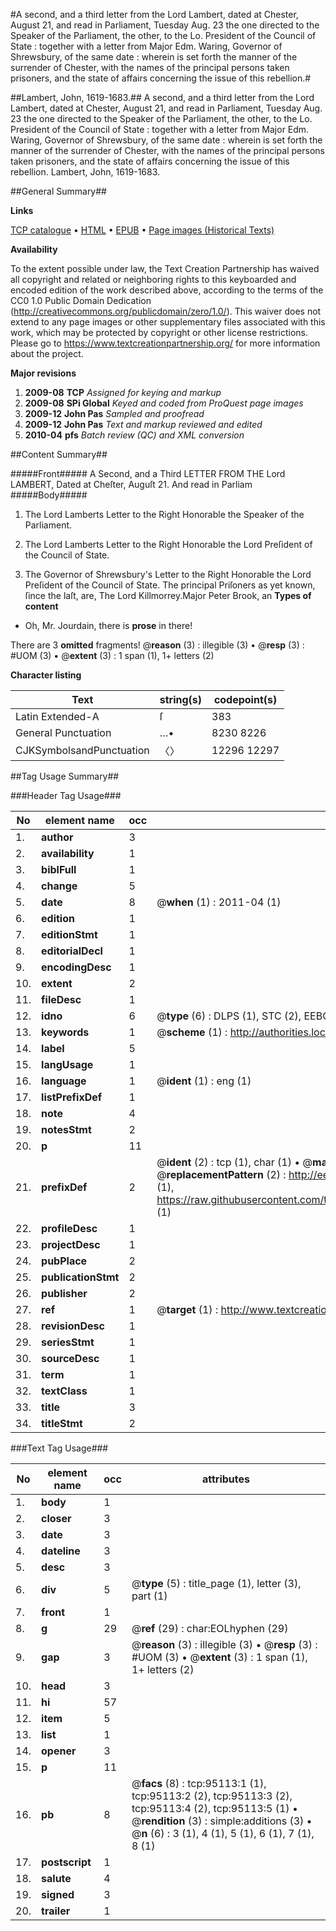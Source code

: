 #A second, and a third letter from the Lord Lambert, dated at Chester, August 21, and read in Parliament, Tuesday Aug. 23 the one directed to the Speaker of the Parliament, the other, to the Lo. President of the Council of State : together with a letter from Major Edm. Waring, Governor of Shrewsbury, of the same date : wherein is set forth the manner of the surrender of Chester, with the names of the principal persons taken prisoners, and the state of affairs concerning the issue of this rebellion.#

##Lambert, John, 1619-1683.##
A second, and a third letter from the Lord Lambert, dated at Chester, August 21, and read in Parliament, Tuesday Aug. 23 the one directed to the Speaker of the Parliament, the other, to the Lo. President of the Council of State : together with a letter from Major Edm. Waring, Governor of Shrewsbury, of the same date : wherein is set forth the manner of the surrender of Chester, with the names of the principal persons taken prisoners, and the state of affairs concerning the issue of this rebellion.
Lambert, John, 1619-1683.

##General Summary##

**Links**

[TCP catalogue](http://www.ota.ox.ac.uk/tcp/)  • 
[HTML](http://tei.it.ox.ac.uk/tcp/Texts-HTML/free/A48/A48656.html)  • 
[EPUB](http://tei.it.ox.ac.uk/tcp/Texts-EPUB/free/A48/A48656.epub) • 
[Page images (Historical Texts)](https://historicaltexts.jisc.ac.uk/eebo-12891976e)

**Availability**

To the extent possible under law, the Text Creation Partnership has waived all copyright and related or neighboring rights to this keyboarded and encoded edition of the work described above, according to the terms of the CC0 1.0 Public Domain Dedication (http://creativecommons.org/publicdomain/zero/1.0/). This waiver does not extend to any page images or other supplementary files associated with this work, which may be protected by copyright or other license restrictions. Please go to https://www.textcreationpartnership.org/ for more information about the project.

**Major revisions**

1. __2009-08__ __TCP__ *Assigned for keying and markup*
1. __2009-08__ __SPi Global__ *Keyed and coded from ProQuest page images*
1. __2009-12__ __John Pas__ *Sampled and proofread*
1. __2009-12__ __John Pas__ *Text and markup reviewed and edited*
1. __2010-04__ __pfs__ *Batch review (QC) and XML conversion*

##Content Summary##

#####Front#####
A Second, and a Third LETTER FROM THE Lord LAMBERT, Dated at Cheſter, Auguſt 21. And read in Parliam
#####Body#####

1. The Lord Lamberts Letter to the Right Honorable the Speaker of the Parliament.

1. The Lord Lamberts Letter to the Right Honorable the Lord Preſident of the Council of State.

1. The Governor of Shrewsbury's Letter to the Right Honorable the Lord Preſident of the Council of State.
The principal Priſoners as yet known, ſince the laſt, are,
The Lord Killmorrey.Major Peter Brook, an
**Types of content**

  * Oh, Mr. Jourdain, there is **prose** in there!

There are 3 **omitted** fragments! 
 @__reason__ (3) : illegible (3)  •  @__resp__ (3) : #UOM (3)  •  @__extent__ (3) : 1 span (1), 1+ letters (2)

**Character listing**


|Text|string(s)|codepoint(s)|
|---|---|---|
|Latin Extended-A|ſ|383|
|General Punctuation|…•|8230 8226|
|CJKSymbolsandPunctuation|〈〉|12296 12297|

##Tag Usage Summary##

###Header Tag Usage###

|No|element name|occ|attributes|
|---|---|---|---|
|1.|__author__|3||
|2.|__availability__|1||
|3.|__biblFull__|1||
|4.|__change__|5||
|5.|__date__|8| @__when__ (1) : 2011-04 (1)|
|6.|__edition__|1||
|7.|__editionStmt__|1||
|8.|__editorialDecl__|1||
|9.|__encodingDesc__|1||
|10.|__extent__|2||
|11.|__fileDesc__|1||
|12.|__idno__|6| @__type__ (6) : DLPS (1), STC (2), EEBO-CITATION (1), OCLC (1), VID (1)|
|13.|__keywords__|1| @__scheme__ (1) : http://authorities.loc.gov/ (1)|
|14.|__label__|5||
|15.|__langUsage__|1||
|16.|__language__|1| @__ident__ (1) : eng (1)|
|17.|__listPrefixDef__|1||
|18.|__note__|4||
|19.|__notesStmt__|2||
|20.|__p__|11||
|21.|__prefixDef__|2| @__ident__ (2) : tcp (1), char (1)  •  @__matchPattern__ (2) : ([0-9\-]+):([0-9IVX]+) (1), (.+) (1)  •  @__replacementPattern__ (2) : http://eebo.chadwyck.com/downloadtiff?vid=$1&page=$2 (1), https://raw.githubusercontent.com/textcreationpartnership/Texts/master/tcpchars.xml#$1 (1)|
|22.|__profileDesc__|1||
|23.|__projectDesc__|1||
|24.|__pubPlace__|2||
|25.|__publicationStmt__|2||
|26.|__publisher__|2||
|27.|__ref__|1| @__target__ (1) : http://www.textcreationpartnership.org/docs/. (1)|
|28.|__revisionDesc__|1||
|29.|__seriesStmt__|1||
|30.|__sourceDesc__|1||
|31.|__term__|1||
|32.|__textClass__|1||
|33.|__title__|3||
|34.|__titleStmt__|2||


###Text Tag Usage###

|No|element name|occ|attributes|
|---|---|---|---|
|1.|__body__|1||
|2.|__closer__|3||
|3.|__date__|3||
|4.|__dateline__|3||
|5.|__desc__|3||
|6.|__div__|5| @__type__ (5) : title_page (1), letter (3), part (1)|
|7.|__front__|1||
|8.|__g__|29| @__ref__ (29) : char:EOLhyphen (29)|
|9.|__gap__|3| @__reason__ (3) : illegible (3)  •  @__resp__ (3) : #UOM (3)  •  @__extent__ (3) : 1 span (1), 1+ letters (2)|
|10.|__head__|3||
|11.|__hi__|57||
|12.|__item__|5||
|13.|__list__|1||
|14.|__opener__|3||
|15.|__p__|11||
|16.|__pb__|8| @__facs__ (8) : tcp:95113:1 (1), tcp:95113:2 (2), tcp:95113:3 (2), tcp:95113:4 (2), tcp:95113:5 (1)  •  @__rendition__ (3) : simple:additions (3)  •  @__n__ (6) : 3 (1), 4 (1), 5 (1), 6 (1), 7 (1), 8 (1)|
|17.|__postscript__|1||
|18.|__salute__|4||
|19.|__signed__|3||
|20.|__trailer__|1||
